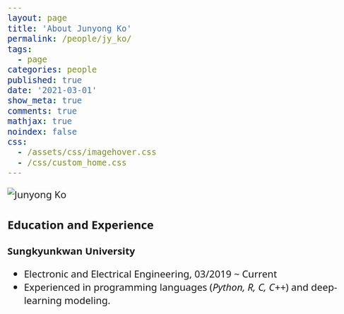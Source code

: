 ```yaml
---
layout: page
title: 'About Junyong Ko'
permalink: /people/jy_ko/
tags:
  - page
categories: people
published: true
date: '2021-03-01'
show_meta: true
comments: true
mathjax: true
noindex: false
css:
  - /assets/css/imagehover.css
  - /css/custom_home.css
---
```

<link href="https://fonts.googleapis.com/css2?family=Noto+Sans:wght@700&display=swap" rel="stylesheet">

<style>
body {
    font-family: 'Noto Sans', sans-serif; font-size: 22px;
}
</style>


<div class="row">
<div class="col"><div class="holder smooth">
    <img src="{{ site.url }}/assets/img/people/jy_ko.png" alt="Junyong Ko" />
</div></div>
</div>


### Education and Experience

**Sungkyunkwan University**
- Electronic and Electrical Engineering, 03/2019 ~ Current
- Experienced in programming languages (*Python, R, C, C++*) and deep-learning modeling.




